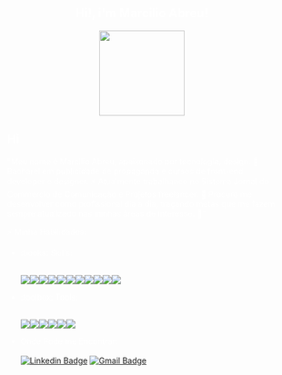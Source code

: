 <div style="background:url('https://marcilioabreu.com.br/bg-git.jpg'); color:#fff; padding:15px;">
<h2 align="center">Hi!, i'm Marcilio Abreu!</h2>

<div align="center">
  <a href="https://github.com/MarcilioAbreuJC">
    <img height="150em" src="https://github-readme-stats.vercel.app/api?username=MarcilioAbreuJC&show_icons=true&theme=midnight-purple&include_all_commits=true&count_private=true"/>
  </a>
</div>   
  
## Hi

"Meu nome é Marcilio Abreu, apaixonado por tecnologia, design. :blue_heart: Bacharel em publicidade de propaganda e cursos de front-end developer e designer.  :zap: Atualmente trabalhanco no Sistema Jornal do Commercio de Comunicação e Projetos freelancer. :handshake: Procuro me desenvolver como profissional dia a dia, traçando metas que me fazem sempre atualizado nas minhas áreas de interesse. :dart:"

:zap: Minha Habilidades:

<ul>
  
  <li>:books: Skills:</li>
  <br/>
  <p align="left">
  <img src="https://img.shields.io/badge/HTML5-E34F26?style=for-the-badge&logo=html5&logoColor=white"><img src="https://img.shields.io/badge/CSS3-1572B6?style=for-the-badge&logo=css3&logoColor=white"><img src="https://img.shields.io/badge/JavaScript-F7DF1E?style=for-the-badge&logo=javascript&logoColor=black"><img src="https://img.shields.io/badge/TypeScript-007ACC?style=for-the-badge&logo=typescript&logoColor=white"><img src="https://img.shields.io/badge/React-20232A?style=for-the-badge&logo=react&logoColor=61DAFB"><img src="https://img.shields.io/badge/Bootstrap-563D7C?style=for-the-badge&logo=bootstrap&logoColor=white"><img src="https://img.shields.io/badge/sass-bf4080?style=for-the-badge&logo=sass&logoColor=white"><img src="https://img.shields.io/badge/gulp-cf4647?style=for-the-badge&logo=gulp&logoColor=white"><img src="https://img.shields.io/badge/php-4F5B93?style=for-the-badge&logo=php&logoColor=white"><img src="https://img.shields.io/badge/Wordpress-0073aa?style=for-the-badge&logo=wordpress&logoColor=white"><img src="https://img.shields.io/badge/jQuery-0769AD?style=for-the-badge&logo=jquery&logoColor=white">
  </p>
  
  <li>:toolbox: Tools:</li>
  <br/>
  <p align="left">
  <img src="https://img.shields.io/badge/Git-F05032?style=for-the-badge&logo=git&logoColor=white"><img src="https://img.shields.io/badge/Docker-2CA5E0?style=for-the-badge&logo=docker&logoColor=white"><img src="https://img.shields.io/badge/npm-CB3837?style=for-the-badge&logo=npm&logoColor=white"><img src="https://img.shields.io/badge/Figma-black?style=for-the-badge&logo=figma&logoColor=white"><img src="https://img.shields.io/badge/Adobe%20Creative%20Cloud-DA1F26?style=for-the-badge&logo=Adobe%20Creative%20Cloud&logoColor=white"><img src="https://img.shields.io/badge/Visual_Studio_Code-0078D4?style=for-the-badge&logo=visual%20studio%20code&logoColor=white">
  </p>
</ul>

- Onde Pode me Encontrar:<br><br>
  [![Linkedin Badge](https://img.shields.io/badge/LinkedIn-0077B5?style=for-the-badge&logo=linkedin&logoColor=white&link=https://www.linkedin.com/in/marcilio-abreu-bba21a66/)](https://www.linkedin.com/in/marcilio-abreu-bba21a66/)
  [![Gmail Badge](https://img.shields.io/badge/Gmail-D14836?style=for-the-badge&logo=gmail&logoColor=white&link=marcilioabreu@gmail.com)](mailto:marcilioabreu@gmail.com)
</div>
